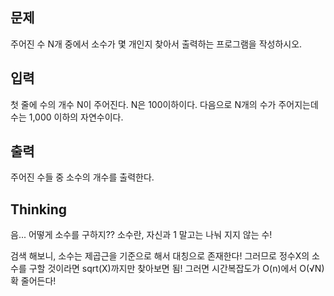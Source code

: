 ## 문제
주어진 수 N개 중에서 소수가 몇 개인지 찾아서 출력하는 프로그램을 작성하시오.

## 입력
첫 줄에 수의 개수 N이 주어진다. N은 100이하이다. 다음으로 N개의 수가 주어지는데 수는 1,000 이하의 자연수이다.

## 출력
주어진 수들 중 소수의 개수를 출력한다.

## Thinking
음... 어떻게 소수를 구하지?? 소수란, 자신과 1 말고는 나눠 지지 않는 수!

검색 해보니, 소수는 제곱근을 기준으로 해서 대칭으로 존재한다!
그러므로 정수X의 소수를 구할 것이라면 sqrt(X)까지만 찾아보면 됨!
그러면 시간복잡도가 O(n)에서 O(√N) 확 줄어든다!